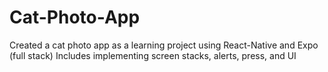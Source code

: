 # Cat-Photo-App
Created a cat photo app as a learning project using React-Native and Expo (full stack)
Includes implementing screen stacks, alerts, press, and UI
